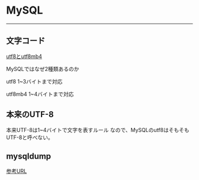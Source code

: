 # MySQL




---

## 文字コード

[utf8とutf8mb4](https://penpen-dev.com/blog/mysql-utf8-utf8mb4/)

MySQLではなぜ2種類あるのか

utf8
1~3バイトまで対応

utf8mb4
1~4バイトまで対応

## 本来のUTF-8

本来UTF-8は1~4バイトで文字を表すルール
なので、MySQLのutf8はそもそもUTF-8と呼べない。

## mysqldump

[参考URL](https://qiita.com/PlanetMeron/items/3a41e14607a65bc9b60c)